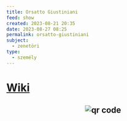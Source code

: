 ```yaml
---
title: Orsatto Giustiniani
feed: show
created: 2023-08-21 20:35
date: 2023-08-27 08:25
permalink: orsatto-giustiniani
subject:
  - zenetöri
type:
  - személy
---
```


# [Wiki](https://www.wikiwand.com/en/Giustiniani)



## <p style="text-align: center;"><img src="https://chart.googleapis.com/chart?cht=qr&chl=https://notes.andrasdenes.com/orsatto-giustiniani&chs=180x180&choe=UTF-8&chld=L|2" alt="qr code"></p>

